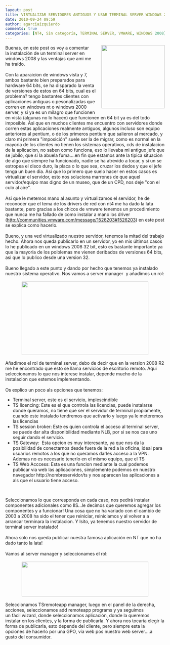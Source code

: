 ```yaml
---
layout: post
title: VIRTUALIZAR SERVIDORES ANTIGUOS Y USAR TERMINAL SERVER WINDOWS 2008
date: 2010-09-24 09:59
author: agarciaizquierdo
comments: true
categories: [NT4, Sin categoría, TERMINAL SERVER, VMWARE, WINDOWS 2008]
---
```

<div class="separator" style="clear:both;text-align:center;"><a href="https://alvarogarciahome.files.wordpress.com/2010/09/f90b6-terminal.jpg" style="clear:right;float:right;margin-bottom:1em;margin-left:1em;"><img border="0" height="200" src="https://alvarogarciahome.files.wordpress.com/2010/09/f90b6-terminal.jpg?w=204" width="200" /></a></div>Buenas, en este post os voy a comentar la instalación de un terminal server en windows 2008 y las ventajas que ami me ha traído.<br /><br />Con la aparaicion de windows vista y 7, ambos bastante bien preparados para hardware 64 bits, se ha disparado la venta de versiones de estos en 64 bits, cual es el problema? tengo bastantes clientes con aplicaciones antiguas o pesonalizadas que corren en windows nt o windows 2000 server, y si ya es un milagro que funcionen en vista (algunas no lo hacen) que funcionen en 64 bit ya es del todo imposible. Asi que en muchos clientes me encuentro con servidores donde corren estas aplicaciones realmente antiguos, algunos incluso son equipo anteriores al pentium, o de los primeros pentium que salieron al mercado, y claro mi primera "imposición" suele ser la de migrar, como es normal en la mayoria de los clientes no tienen los sistemas operativos, cds de instalacion de la aplicacion, no saben como funciona, eso lo llevaba mi antiguo jefe que se jubilo, que si la abuela fuma....en fin que estamos ante la tipica situacion de algo que siempre ha funcionado, nadie se ha atrevido a tocar, y si un se estropea el disco duro, la placa o lo que sea, cruzar los dedos y que el jefe tenga un buen dia. Asi que lo primero que suelo hacer en estos casos es virtualizar el servidor, esto nos soluciona marrones de que aquel servidor/equipo mas digno de un museo, que de un CPD, nos deje "con el culo al aire".<br /><br />Asi que le metemos mano al asunto y virtualizamos el servidor, he de reconocer que el tema de los drivers de red con nt4 me ha dado la lata bastante, pero gracias a los chicos de vmware tenemos un procedimiento que nunca me ha fallado de como instalar a mano los driver (<a href="http://communities.vmware.com/message/1526203#1526203">http://communities.vmware.com/message/1526203#1526203</a>) en este post se explica como hacerlo.<br /><br />Bueno, y una ved virtualizado nuestro servidor, tenemos la mitad del trabajo hecho. Ahora nos queda publicarlo en un servidor, yo en mis últimos casos lo he publicado en un windows 2008 32 bit, esto es bastante importante ya que la mayoria de los poiblemas me vienen deribados de versiones 64 bits, asi que lo publico desde una version 32.<br /><br />Bueno llegado a este punto y dando por hecho que tenemos ya instalado nuestro sistema operativo. Nos vamos a server manager  y añadimos un rol:<br /><br /><div class="separator" style="clear:both;text-align:center;"><a href="https://alvarogarciahome.files.wordpress.com/2010/09/474e4-servermanager.jpg" style="margin-left:1em;margin-right:1em;"><img border="0" height="232" src="https://alvarogarciahome.files.wordpress.com/2010/09/474e4-servermanager.jpg?w=294" width="400" /></a></div><div class="separator" style="clear:both;text-align:center;"><br /></div><div class="separator" style="clear:both;text-align:left;">Añadimos el rol de terminal server, debo de decir que en la version 2008 R2 me he encontrado que esto se llama servicios de escritorio remoto. Aqui seleccionamos lo que nos interese instalar, depende mucho de la instalacion que estemos implementando.</div><div class="separator" style="clear:both;text-align:left;"><br /></div><div class="separator" style="clear:both;text-align:left;">Os explico un poco als opciones que tenemos:</div><div class="separator" style="clear:both;text-align:left;"></div><ul><li>Terminal server, este es el servicio, implescindible</li><li>TS licencing: Este es el que controla las licencias, puede instalarse donde queramos, no tiene que ser el servidor de terminal propiamente, cuando este instalado tendremos que activarlo y luego ya le meteremos las licencias</li><li>TS session broker: Este es quien controla el acceso al terminal server, se puede dar alta disponibilidad mediante NLB, por si se nos cae uno seguir dando el servicio.</li><li>TS Gateway:  Esta opcion es muy interesante, ya que nos da la posibilidad de conectarnos desde fuera de la red a la oficina, ideal para usuarios remotos a los que no queramos darles acceso a la VPN. Ademas no es necesario tenerlo en el mismo equipo, que el TS</li><li>TS Web Acccess: Esta es una funcion mediante la cual podemos publicar via web las aplicaciones, simplemente podemos en nuestro navegador http://nombreservidor/ts y nos aparecen las aplicaciones a als que el usuario tiene acceso.</li></ul><br /><ul></ul><div>Seleccionamos lo que corresponda en cada caso, nos pedirá instalar componentes adicionales como IIS...le decimos que queremos agregar los componentes y a funcionar! Una cosa que no ha variado con el cambio de 2003 a 2008 ha sido el tener que reiniciar, reiniciamos y al volver a a arrancar terminara la instalacion. Y lsito, ya tenemos nuestro servidor de terminal server instalado!<br /><br />Ahora solo nos queda publicar nuestra famosa aplicación en NT que no ha dado tanto la lata!<br /><br />Vamos al server manager y seleccionames el rol:<br /><br /><div class="separator" style="clear:both;text-align:center;"><a href="https://alvarogarciahome.files.wordpress.com/2010/09/96936-ts.jpg" style="margin-left:1em;margin-right:1em;"><img border="0" height="110" src="https://alvarogarciahome.files.wordpress.com/2010/09/96936-ts.jpg?w=300" width="400" /></a></div><br />Seleccionamos TSremoteapp manager, luego en el panel de la derecha, acciones, seleccionamos add remoteapp programs y ya seguimos un fácil wizard, donde seleccionamos aplicación, donde la queremos instalar en los clientes, y la forma de publicarla. Y ahora nos tocaría elegir la forma de publicarla, esto depende del cliente, pero siempre esta la opciones de hacerlo por una GPO, vía web pos nuestro web server....a gusto del consumidor.</div>

